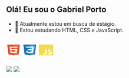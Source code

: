 ## Olá! Eu sou o Gabriel Porto


- 🔭 Atualmente estou em busca de estágio.
- 🌱 Estou estudando HTML, CSS e JavaScript.

<div style="display: inline_block"><br>
  <img align="center" alt="Gabriel-HTML" height="30" width="40" src="https://raw.githubusercontent.com/devicons/devicon/master/icons/html5/html5-original.svg">
  <img align="center" alt="Gabriel-CSS" height="30" width="40" src="https://raw.githubusercontent.com/devicons/devicon/master/icons/css3/css3-original.svg">
  <img align="center" alt="Gabriel-Js" height="30" width="40" src="https://raw.githubusercontent.com/devicons/devicon/master/icons/javascript/javascript-plain.svg">
</div>

##

<div>
  <a href = "mailto:gabrielposorio@gmail.com"><img src="https://img.shields.io/badge/Gmail-D14836?style=for-the-badge&logo=gmail&logoColor=white" target="_blank"></a>
  <a href="[www.linkedin.com/in/gabriel-porto-osorio-654b42274](https://www.linkedin.com/in/gabriel-porto-osorio-654b42274?utm_source=share&utm_campaign=share_via&utm_content=profile&utm_medium=ios_app)" target="_blank"><img src="https://img.shields.io/badge/-LinkedIn-%230077B5?style=for-the-badge&logo=linkedin&logoColor=white" target="_blank"></a>
</div>
